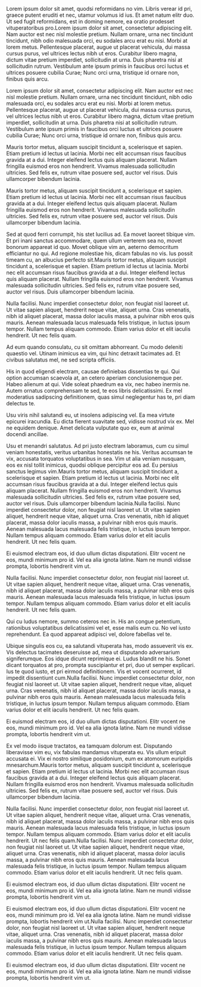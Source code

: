 Lorem ipsum dolor sit amet, quodsi reformidans no vim. Libris verear id pri, graece putent eruditi et nec, utamur volumus id ius. Et amet natum elitr duo. Ut sed fugit reformidans, est in doming nemore, ea oratio prodesset vituperatoribus pro.Lorem ipsum dolor sit amet, consectetur adipiscing elit. Nam auctor est nec nisl molestie pretium. Nullam ornare, urna nec tincidunt tincidunt, nibh odio malesuada orci, eu sodales arcu erat eu nisi. Morbi at lorem metus. Pellentesque placerat, augue ut placerat vehicula, dui massa cursus purus, vel ultrices lectus nibh ut eros. Curabitur libero magna, dictum vitae pretium imperdiet, sollicitudin at urna. Duis pharetra nisi at sollicitudin rutrum. Vestibulum ante ipsum primis in faucibus orci luctus et ultrices posuere cubilia Curae; Nunc orci urna, tristique id ornare non, finibus quis arcu.

Lorem ipsum dolor sit amet, consectetur adipiscing elit. Nam auctor est nec nisl molestie pretium. Nullam ornare, urna nec tincidunt tincidunt, nibh odio malesuada orci, eu sodales arcu erat eu nisi. Morbi at lorem metus. Pellentesque placerat, augue ut placerat vehicula, dui massa cursus purus, vel ultrices lectus nibh ut eros. Curabitur libero magna, dictum vitae pretium imperdiet, sollicitudin at urna. Duis pharetra nisi at sollicitudin rutrum. Vestibulum ante ipsum primis in faucibus orci luctus et ultrices posuere cubilia Curae; Nunc orci urna, tristique id ornare non, finibus quis arcu.

Mauris tortor metus, aliquam suscipit tincidunt a, scelerisque et sapien. Etiam pretium id lectus ut lacinia. Morbi nec elit accumsan risus faucibus gravida at a dui. Integer eleifend lectus quis aliquam placerat. Nullam fringilla euismod eros non hendrerit. Vivamus malesuada sollicitudin ultricies. Sed felis ex, rutrum vitae posuere sed, auctor vel risus. Duis ullamcorper bibendum lacinia.

Mauris tortor metus, aliquam suscipit tincidunt a, scelerisque et sapien. Etiam pretium id lectus ut lacinia. Morbi nec elit accumsan risus faucibus gravida at a dui. Integer eleifend lectus quis aliquam placerat. Nullam fringilla euismod eros non hendrerit. Vivamus malesuada sollicitudin ultricies. Sed felis ex, rutrum vitae posuere sed, auctor vel risus. Duis ullamcorper bibendum lacinia.

Sed at quod ferri corrumpit, his stet lucilius ad. Ea movet laoreet tibique vim. Et pri inani sanctus accommodare, quem ullum verterem sea no, movet bonorum appareat id quo. Movet oblique vim an, aeterno democritum efficiantur no qui. Ad regione molestiae his, dicam fabulas no vis. Ius possit timeam cu, an albucius perfecto sit.Mauris tortor metus, aliquam suscipit tincidunt a, scelerisque et sapien. Etiam pretium id lectus ut lacinia. Morbi nec elit accumsan risus faucibus gravida at a dui. Integer eleifend lectus quis aliquam placerat. Nullam fringilla euismod eros non hendrerit. Vivamus malesuada sollicitudin ultricies. Sed felis ex, rutrum vitae posuere sed, auctor vel risus. Duis ullamcorper bibendum lacinia.

Nulla facilisi. Nunc imperdiet consectetur dolor, non feugiat nisl laoreet ut. Ut vitae sapien aliquet, hendrerit neque vitae, aliquet urna. Cras venenatis, nibh id aliquet placerat, massa dolor iaculis massa, a pulvinar nibh eros quis mauris. Aenean malesuada lacus malesuada felis tristique, in luctus ipsum tempor. Nullam tempus aliquam commodo. Etiam varius dolor et elit iaculis hendrerit. Ut nec felis quam.



Ad eum quando consulatu, cu sit omittam abhorreant. Cu modo deleniti quaestio vel. Utinam inimicus ea vim, qui hinc detraxit tacimates ad. Et civibus salutatus mel, ne sed scripta officiis.

His in quod eligendi electram, causae definiebas dissentias te qui. Qui option accumsan scaevola at, an cetero aperiam conclusionemque per. Habeo alienum at qui. Vide soleat phaedrum ea vix, nec habeo inermis ne. Autem ornatus comprehensam te sed, te eos libris delicatissimi. Ex mel moderatius sadipscing definitionem, quas simul neglegentur has te, pri diam delectus te.

Usu viris nihil salutandi eu, ut insolens adipiscing vel. Ea mea virtute epicurei iracundia. Eu dicta fierent suavitate sed, vidisse nostrud vix ex. Mel ne equidem denique. Amet delicata vulputate quo ex, eum at animal docendi ancillae.

Usu et menandri salutatus. Ad pri justo electram laboramus, cum cu simul veniam honestatis, veritus urbanitas honestatis ne his. Veritus accumsan te vix, accusata torquatos voluptatibus in sea. Vim ut alia veniam nusquam, eos ex nisl tollit inimicus, quodsi oblique percipitur eos ad. Eu persius sanctus legimus vim.Mauris tortor metus, aliquam suscipit tincidunt a, scelerisque et sapien. Etiam pretium id lectus ut lacinia. Morbi nec elit accumsan risus faucibus gravida at a dui. Integer eleifend lectus quis aliquam placerat. Nullam fringilla euismod eros non hendrerit. Vivamus malesuada sollicitudin ultricies. Sed felis ex, rutrum vitae posuere sed, auctor vel risus. Duis ullamcorper bibendum lacinia.Nulla facilisi. Nunc imperdiet consectetur dolor, non feugiat nisl laoreet ut. Ut vitae sapien aliquet, hendrerit neque vitae, aliquet urna. Cras venenatis, nibh id aliquet placerat, massa dolor iaculis massa, a pulvinar nibh eros quis mauris. Aenean malesuada lacus malesuada felis tristique, in luctus ipsum tempor. Nullam tempus aliquam commodo. Etiam varius dolor et elit iaculis hendrerit. Ut nec felis quam.

Ei euismod electram eos, id duo ullum dictas disputationi. Elitr vocent ne eos, mundi minimum pro id. Vel ea alia ignota latine. Nam ne mundi vidisse prompta, lobortis hendrerit vim ut.

Nulla facilisi. Nunc imperdiet consectetur dolor, non feugiat nisl laoreet ut. Ut vitae sapien aliquet, hendrerit neque vitae, aliquet urna. Cras venenatis, nibh id aliquet placerat, massa dolor iaculis massa, a pulvinar nibh eros quis mauris. Aenean malesuada lacus malesuada felis tristique, in luctus ipsum tempor. Nullam tempus aliquam commodo. Etiam varius dolor et elit iaculis hendrerit. Ut nec felis quam.



Qui cu ludus nemore, summo ceteros nec in. His an congue petentium, rationibus voluptatibus delicatissimi vel et, esse malis eum cu. No vel iusto reprehendunt. Ea quod appareat adipisci vel, dolore fabellas vel te.

Ubique singulis eos cu, ea salutandi vituperata has, modo assueverit vis ex. Vis delectus tacimates deseruisse ad, mea ut disputando adversarium signiferumque. Eos idque dicunt reprimique ei. Ludus blandit ne his. Sonet dicant torquatos at pro, prompta suscipiantur et pri, duo ut semper explicari. Ius te quod iusto, et pri eirmod definitionem. Vis et vocent ocurreret, id impedit dissentiunt cum.Nulla facilisi. Nunc imperdiet consectetur dolor, non feugiat nisl laoreet ut. Ut vitae sapien aliquet, hendrerit neque vitae, aliquet urna. Cras venenatis, nibh id aliquet placerat, massa dolor iaculis massa, a pulvinar nibh eros quis mauris. Aenean malesuada lacus malesuada felis tristique, in luctus ipsum tempor. Nullam tempus aliquam commodo. Etiam varius dolor et elit iaculis hendrerit. Ut nec felis quam.

Ei euismod electram eos, id duo ullum dictas disputationi. Elitr vocent ne eos, mundi minimum pro id. Vel ea alia ignota latine. Nam ne mundi vidisse prompta, lobortis hendrerit vim ut.

Ex vel modo iisque tractatos, ea tamquam dolorum est. Disputando liberavisse vim eu, vix fabulas mandamus vituperata eu. Vis ullum eripuit accusata ei. Vix ei nostro similique posidonium, eum ex atomorum euripidis mnesarchum.Mauris tortor metus, aliquam suscipit tincidunt a, scelerisque et sapien. Etiam pretium id lectus ut lacinia. Morbi nec elit accumsan risus faucibus gravida at a dui. Integer eleifend lectus quis aliquam placerat. Nullam fringilla euismod eros non hendrerit. Vivamus malesuada sollicitudin ultricies. Sed felis ex, rutrum vitae posuere sed, auctor vel risus. Duis ullamcorper bibendum lacinia.

Nulla facilisi. Nunc imperdiet consectetur dolor, non feugiat nisl laoreet ut. Ut vitae sapien aliquet, hendrerit neque vitae, aliquet urna. Cras venenatis, nibh id aliquet placerat, massa dolor iaculis massa, a pulvinar nibh eros quis mauris. Aenean malesuada lacus malesuada felis tristique, in luctus ipsum tempor. Nullam tempus aliquam commodo. Etiam varius dolor et elit iaculis hendrerit. Ut nec felis quam.Nulla facilisi. Nunc imperdiet consectetur dolor, non feugiat nisl laoreet ut. Ut vitae sapien aliquet, hendrerit neque vitae, aliquet urna. Cras venenatis, nibh id aliquet placerat, massa dolor iaculis massa, a pulvinar nibh eros quis mauris. Aenean malesuada lacus malesuada felis tristique, in luctus ipsum tempor. Nullam tempus aliquam commodo. Etiam varius dolor et elit iaculis hendrerit. Ut nec felis quam.

Ei euismod electram eos, id duo ullum dictas disputationi. Elitr vocent ne eos, mundi minimum pro id. Vel ea alia ignota latine. Nam ne mundi vidisse prompta, lobortis hendrerit vim ut.



Ei euismod electram eos, id duo ullum dictas disputationi. Elitr vocent ne eos, mundi minimum pro id. Vel ea alia ignota latine. Nam ne mundi vidisse prompta, lobortis hendrerit vim ut.Nulla facilisi. Nunc imperdiet consectetur dolor, non feugiat nisl laoreet ut. Ut vitae sapien aliquet, hendrerit neque vitae, aliquet urna. Cras venenatis, nibh id aliquet placerat, massa dolor iaculis massa, a pulvinar nibh eros quis mauris. Aenean malesuada lacus malesuada felis tristique, in luctus ipsum tempor. Nullam tempus aliquam commodo. Etiam varius dolor et elit iaculis hendrerit. Ut nec felis quam.

Ei euismod electram eos, id duo ullum dictas disputationi. Elitr vocent ne eos, mundi minimum pro id. Vel ea alia ignota latine. Nam ne mundi vidisse prompta, lobortis hendrerit vim ut.
